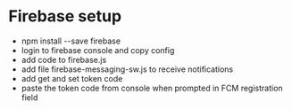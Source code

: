 # Firebase setup

- npm install --save firebase
- login to firebase console and copy config
- add code to firebase.js
- add file firebase-messaging-sw.js to receive notifications
- add get and set token code
- paste the token code from console when prompted in FCM registration field

